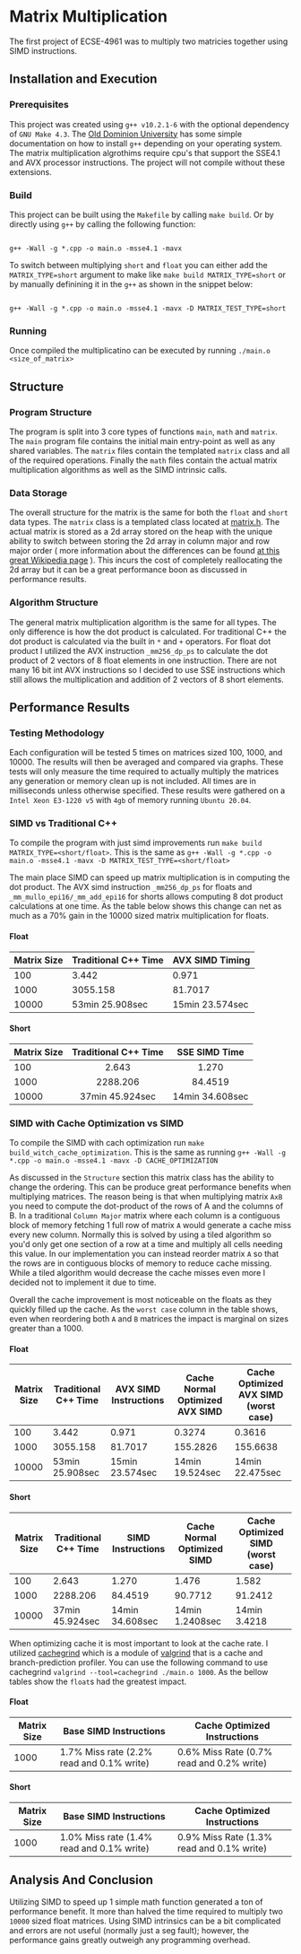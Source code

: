 
  

# Matrix Multiplication

The first project of ECSE-4961 was to multiply two matricies together using SIMD instructions.

  

## Installation and Execution

### Prerequisites

This project was created using `g++ v10.2.1-6` with the optional dependency of `GNU Make 4.3`. The [Old Dominion University](https://www.cs.odu.edu/~zeil/cs250PreTest/latest/Public/installingACompiler/) has some simple documentation on how to install `g++` depending on your operating system. The matrix multiplication algrothims require cpu's that support the SSE4.1 and AVX processor instructions. The project will not compile without these extensions.

  

### Build

This project can be built using the `Makefile` by calling `make build`. Or by directly using `g++` by calling the following function:

  

```

g++ -Wall -g *.cpp -o main.o -msse4.1 -mavx

```

  

To switch between multiplying `short` and `float` you can either add the `MATRIX_TYPE=short` argument to make like `make build MATRIX_TYPE=short` or by manually definining it in the `g++` as shown in the snippet below:

```

g++ -Wall -g *.cpp -o main.o -msse4.1 -mavx -D MATRIX_TEST_TYPE=short

```

  

### Running

Once compiled the multiplicatino can be executed by running `./main.o <size_of_matrix>`

  
  

## Structure

  

### Program Structure

The program is split into 3 core types of functions `main`, `math` and `matrix`. The `main` program file contains the initial main entry-point as well as any shared variables. The `matrix` files contain the templated `matrix` class and all of the required operations. Finally the `math` files contain the actual matrix multiplication algorithms as well as the SIMD intrinsic calls.

  

### Data Storage

The overall structure for the matrix is the same for both the `float` and `short` data types. The `matrix` class is a templated class located at [matrix.h](https://github.com/HonakerM/ECSE-4961/blob/main/project%201/matrix.h). The actual matrix is stored as a 2d array stored on the heap with the unique ability to switch between storing the 2d array in column major and row major order ( more information about the differences can be found [at this great Wikipedia page](https://en.wikipedia.org/wiki/Row-_and_column-major_order) ). This incurs the cost of completely reallocating the 2d array but it can be a great performance boon as discussed in performance results.

  

### Algorithm Structure

The general matrix multiplication algorithm is the same for all types. The only difference is how the dot product is calculated. For traditional C++ the dot product is calculated via the built in `*` and `+` operators. For float dot product I utilized the AVX instruction `_mm256_dp_ps` to calculate the dot product of 2 vectors of 8 float elements in one instruction. There are not many 16 bit int AVX instructions so I decided to use SSE instructions which still allows the multiplication and addition of 2 vectors of 8 short elements.

  
  

## Performance Results

  

### Testing Methodology

Each configuration will be tested 5 times on matrices sized 100, 1000, and 10000. The results will then be averaged and compared via graphs. These tests will only measure the time required to actually multiply the matrices any generation or memory clean up is not included. All times are in milliseconds unless otherwise specified. These results were gathered on a `Intel Xeon E3-1220 v5` with `4gb` of memory running `Ubuntu 20.04`.

  

### SIMD vs Traditional C++

To compile the program with just simd improvements run `make build MATRIX_TYPE=<short/float>`. This is the same as `g++ -Wall -g *.cpp -o main.o -msse4.1 -mavx -D MATRIX_TEST_TYPE=<short/float>`

  
  

The main place SIMD can speed up matrix multiplication is in computing the dot product. The AVX simd instruction `_mm256_dp_ps` for floats and `_mm_mullo_epi16/_mm_add_epi16` for shorts allows computing 8 dot product calculations at one time. As the table below shows this change can net as much as a 70% gain in the 10000 sized matrix multiplication for floats.

  

#### Float

| Matrix Size | Traditional C++ Time | AVX SIMD Timing |
|-------------|----------------------------|-----------------------|
| 100 | 3.442 | 0.971 |
| 1000 | 3055.158 | 81.7017 |
| 10000 | 53min 25.908sec | 15min 23.574sec |

  

#### Short

| Matrix Size | Traditional C++ Time | SSE SIMD Time |
|-------------|:--------------------------:|:-------------------:|
| 100 | 2.643 | 1.270 |
| 1000 | 2288.206 | 84.4519 |
| 10000 | 37min 45.924sec | 14min 34.608sec |

  
  
  

### SIMD with Cache Optimization vs SIMD

  

To compile the SIMD with cach optimization run `make build_witch_cache_optimization`. This is the same as running `g++ -Wall -g *.cpp -o main.o -msse4.1 -mavx -D CACHE_OPTIMIZATION`

  

As discussed in the `Structure` section this matrix class has the ability to change the ordering. This can be produce great performance benefits when multiplying matrices. The reason being is that when multiplying matrix `AxB` you need to compute the dot-product of the rows of A and the columns of B. In a traditional `Column Major` matrix where each column is a contiguous block of memory fetching 1 full row of matrix `A` would generate a cache miss every new column. Normally this is solved by using a tiled algorithm so you'd only get one section of a row at a time and multiply all cells needing this value. In our implementation you can instead reorder matrix `A` so that the rows are in contiguous blocks of memory to reduce cache missing. While a tiled algorithm would decrease the cache misses even more I decided not to implement it due to time.

  

Overall the cache improvement is most noticeable on the floats as they quickly filled up the cache. As the `worst case` column in the table shows, even when reordering both `A` and `B` matrices the impact is marginal on sizes greater than a 1000. 

  

#### Float

| Matrix Size | Traditional C++ Time | AVX SIMD Instructions | Cache Normal Optimized AVX SIMD | Cache Optimized AVX SIMD (worst case) |
|-------------|----------------------|-------------------|-----------------------------|-----------------------------------|
| 100 | 3.442 | 0.971 | 0.3274 | 0.3616 |
| 1000 | 3055.158 | 81.7017 | 155.2826 | 155.6638 |
| 10000 | 53min 25.908sec | 15min 23.574sec | 14min 19.524sec | 14min 22.475sec | |

  

#### Short

| Matrix Size | Traditional C++ Time | SIMD Instructions | Cache Normal Optimized SIMD | Cache Optimized SIMD (worst case) |
|-------------|----------------------|-------------------|-----------------------------|-----------------------------------|
| 100 | 2.643 | 1.270 | 1.476 | 1.582 |
| 1000 | 2288.206 | 84.4519 | 90.7712 | 91.2412 |
| 10000 | 37min 45.924sec | 14min 34.608sec | 14min 1.2408sec | 14min 3.4218 | |

  

When optimizing cache it is most important to look at the cache rate. I utilized [cachegrind](https://valgrind.org/docs/manual/cg-manual.html) which is a module of [valgrind](https://valgrind.org/downloads/?src=www.discoversdk.com) that is a cache and branch-prediction profiler. You can use the following command to use cachegrind `valgrind --tool=cachegrind ./main.o 1000`. As the bellow tables show the `float`s had the greatest impact.

  

#### Float

| Matrix Size | Base SIMD Instructions | Cache Optimized Instructions |
|-------------|--------------------------------------------|-------------------------------------------|
| 1000 | 1.7% Miss rate (2.2% read and 0.1% write) | 0.6% Miss Rate (0.7% read and 0.2% write) |

  

#### Short

| Matrix Size | Base SIMD Instructions | Cache Optimized Instructions |
|-------------|--------------------------------------------|-------------------------------------------|
| 1000 | 1.0% Miss rate (1.4% read and 0.1% write) | 0.9% Miss Rate (1.3% read and 0.1% write) |

  
  

## Analysis And Conclusion
Utilizing SIMD to speed up 1 simple math function generated a ton of performance benefit. It more than halved the time required to multiply two `10000` sized float matrices. Using SIMD intrinsics can be a bit complicated and errors are not useful (normally just a seg fault); however, the performance gains greatly outweigh any programming overhead. 
